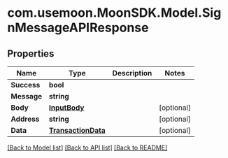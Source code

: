 # com.usemoon.MoonSDK.Model.SignMessageAPIResponse

## Properties

| Name        | Type                                      | Description | Notes       |
| ----------- | ----------------------------------------- | ----------- | ----------- |
| **Success** | **bool**                                  |             |             |
| **Message** | **string**                                |             |             |
| **Body**    | [**InputBody**](inputbody.md)             |             | \[optional] |
| **Address** | **string**                                |             | \[optional] |
| **Data**    | [**TransactionData**](transactiondata.md) |             | \[optional] |

[\[Back to Model list\]](./#documentation-for-models) [\[Back to API list\]](./#documentation-for-api-endpoints) [\[Back to README\]](./)
